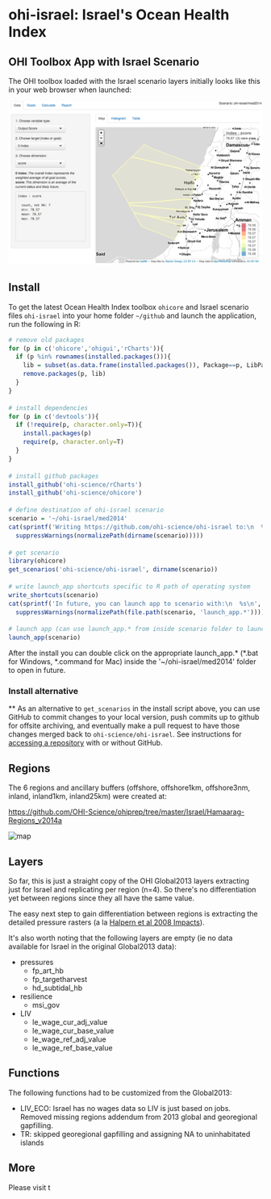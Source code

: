 ohi-israel: Israel's Ocean Health Index
==========

## OHI Toolbox App with Israel Scenario

The OHI toolbox loaded with the Israel scenario layers initially looks like this in your web browser when launched:

![ohi-israel_tbx_screen](med2014/tmp/fig/ohi-israel_tbx_screen.png)

## Install

To get the latest Ocean Health Index toolbox `ohicore` and Israel scenario files `ohi-israel` into your home folder `~/github` and launch the application, run the following in R:

```r
# remove old packages
for (p in c('ohicore','ohigui','rCharts')){  
  if (p %in% rownames(installed.packages())){
    lib = subset(as.data.frame(installed.packages()), Package==p, LibPath, drop=T)
    remove.packages(p, lib)  
  }
}

# install dependencies
for (p in c('devtools')){
  if (!require(p, character.only=T)){
    install.packages(p)
    require(p, character.only=T)
  }
}

# install github packages
install_github('ohi-science/rCharts')
install_github('ohi-science/ohicore')

# define destination of ohi-israel scenario
scenario = '~/ohi-israel/med2014'
cat(sprintf('Writing https://github.com/ohi-science/ohi-israel to:\n  %s\n', 
  suppressWarnings(normalizePath(dirname(scenario)))))
    
# get scenario
library(ohicore)
get_scenarios('ohi-science/ohi-israel', dirname(scenario))

# write launch_app shortcuts specific to R path of operating system
write_shortcuts(scenario)
cat(sprintf('In future, you can launch app to scenario with:\n  %s\n', 
  suppressWarnings(normalizePath(file.path(scenario, 'launch_app.*')))))

# launch app (can use launch_app.* from inside scenario folder to launch in future)
launch_app(scenario)
```

After the install you can double click on the appropriate launch_app.* (*.bat for Windows, *.command for Mac) inside the '~/ohi-israel/med2014' folder to open in future.

### Install alternative
\*\* As an alternative to `get_scenarios` in the install script above, you can use GitHub to commit changes to your local version, push commits up to github for offsite archiving, and eventually make a pull request to have those changes merged back to `ohi-science/ohi-israel`. See instructions for [accessing a repository](https://github.com/OHI-Science/ohimanual/blob/master/tutorials/accessing_a_repo/accessing_a_repo.md#accessing-github-repositories) with or without GitHub.

## Regions
The 6 regions and ancillary buffers (offshore, offshore1km, offshore3nm, inland, inland1km, inland25km) were created at: 

  https://github.com/OHI-Science/ohiprep/tree/master/Israel/Hamaarag-Regions_v2014a

![map](https://raw.githubusercontent.com/OHI-Science/ohiprep/master/Israel/Hamaarag-Regions_v2014a/fig/ISR-regions_v2-gadm.png)

## Layers
So far, this is just a straight copy of the OHI Global2013 layers extracting just for Israel and replicating per region (n=4). So there's no differentiation yet between regions since they all have the same value.

The easy next step to gain differentiation between regions is extracting the detailed pressure rasters (a la [Halpern et al 2008 Impacts](http://www.nceas.ucsb.edu/globalmarine/impacts)).

It's also worth noting that the following layers are empty (ie no data available for Israel in the original Global2013 data):
- pressures
  +  fp_art_hb
  +  fp_targetharvest
  +  hd_subtidal_hb
- resilience
  +  msi_gov
- LIV
  +  le_wage_cur_adj_value
  +  le_wage_cur_base_value
  +  le_wage_ref_adj_value
  +  le_wage_ref_base_value

## Functions
The following functions had to be customized from the Global2013:
- LIV_ECO: Israel has no wages data so LIV is just based on jobs. Removed missing regions addendum from 2013 global and georegional gapfilling.
- TR: skipped georegional gapfilling and assigning NA to uninhabitated islands

## More
Please visit t
